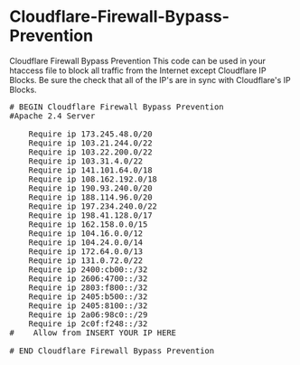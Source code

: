 # Cloudflare-Firewall-Bypass-Prevention
Cloudflare Firewall Bypass Prevention
This code can be used in your htaccess file to block all traffic from the Internet except Cloudflare IP Blocks.
Be sure the check that all of the IP's are in sync with Cloudflare's IP Blocks.
<pre>
# BEGIN Cloudflare Firewall Bypass Prevention
#Apache 2.4 Server
<FilesMatch ".*">
    Require ip 173.245.48.0/20
    Require ip 103.21.244.0/22
    Require ip 103.22.200.0/22
    Require ip 103.31.4.0/22
    Require ip 141.101.64.0/18
    Require ip 108.162.192.0/18
    Require ip 190.93.240.0/20
    Require ip 188.114.96.0/20
    Require ip 197.234.240.0/22
    Require ip 198.41.128.0/17
    Require ip 162.158.0.0/15
    Require ip 104.16.0.0/12
    Require ip 104.24.0.0/14
    Require ip 172.64.0.0/13
    Require ip 131.0.72.0/22
    Require ip 2400:cb00::/32
    Require ip 2606:4700::/32
    Require ip 2803:f800::/32
    Require ip 2405:b500::/32
    Require ip 2405:8100::/32
    Require ip 2a06:98c0::/29
    Require ip 2c0f:f248::/32
#    Allow from INSERT YOUR IP HERE
</FilesMatch>
# END Cloudflare Firewall Bypass Prevention
</pre>
